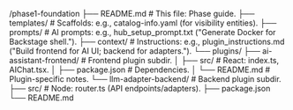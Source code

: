 /phase1-foundation
├── README.md  # This file: Phase guide.
├── templates/  # Scaffolds: e.g., catalog-info.yaml (for visibility entities).
├── prompts/  # AI prompts: e.g., hub_setup_prompt.txt ("Generate Docker for Backstage shell.").
├── context/  # Instructions: e.g., plugin_instructions.md ("Build frontend for AI UI; backend for adapters.").
└── plugins/
    ├── ai-assistant-frontend/  # Frontend plugin subdir.
    │   ├── src/  # React: index.ts, AIChat.tsx.
    │   ├── package.json  # Dependencies.
    │   └── README.md  # Plugin-specific notes.
    └── llm-adapter-backend/  # Backend plugin subdir.
        ├── src/  # Node: router.ts (API endpoints/adapters).
        ├── package.json
        └── README.md
